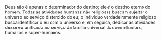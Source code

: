 ﻿Deus não é apenas o determinador do destino; ele *é* o destino eterno do homem. Todas as atividades humanas não religiosas buscam sujeitar o universo ao serviço distorcido do eu; o indivíduo verdadeiramente religioso busca identificar o eu com o universo e, em seguida, dedicar as atividades desse eu unificado ao serviço da família universal dos semelhantes, humanos e super-humanos.